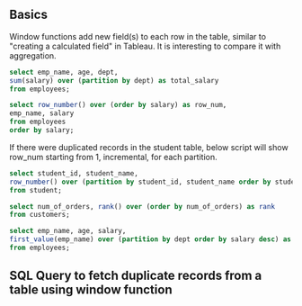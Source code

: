 ## Basics

Window functions add new field(s) to each row in the table, similar to "creating a calculated field" in Tableau. It is interesting to compare it with aggregation. 

```sql
select emp_name, age, dept, 
sum(salary) over (partition by dept) as total_salary
from employees;
```

```sql
select row_number() over (order by salary) as row_num, 
emp_name, salary 
from employees
order by salary;
```

If there were duplicated records in the student table, below script will show row_num starting from 1, incremental, for each partition. 

```sql
select student_id, student_name, 
row_number() over (partition by student_id, student_name order by student_id) as row_num
from student;
```

```sql
select num_of_orders, rank() over (order by num_of_orders) as rank
from customers;
```

```sql
select emp_name, age, salary, 
first_value(emp_name) over (partition by dept order by salary desc) as highest_salary_in_dept 
from employees;
```

## SQL Query to fetch duplicate records from a table using window function








